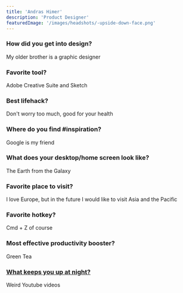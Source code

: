 ```yaml
---
title: 'Andras Himer'
description: 'Product Designer'
featuredImage: '/images/headshots/-upside-down-face.png'
---
```


### How did you get into design?

My older brother is a graphic designer

### Favorite tool?

Adobe Creative Suite and Sketch

### Best lifehack?

Don't worry too much, good for your health

### Where do you find #inspiration?

Google is my friend

### What does your desktop/home screen look like?

The Earth from the Galaxy

### Favorite place to visit?

I love Europe, but in the future I would like to visit Asia and the Pacific

### Favorite hotkey?

Cmd + Z of course

### Most effective productivity booster?

Green Tea

### [What keeps you up at night?](http://whatkeepsyouupatnight.io)

Weird Youtube videos
